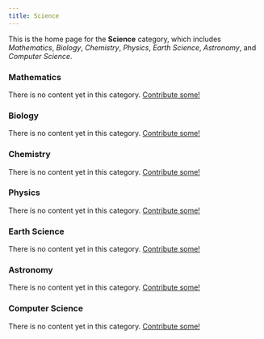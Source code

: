 ```yaml
---
title: Science
---
```


This is the home page for the **Science** category, which includes *Mathematics*, *Biology*, *Chemistry*, *Physics*, *Earth Science*, *Astronomy*, and *Computer Science*.

### Mathematics

There is no content yet in this category. [Contribute some!](contribute.html)

### Biology

There is no content yet in this category. [Contribute some!](contribute.html)

### Chemistry

There is no content yet in this category. [Contribute some!](contribute.html)

### Physics

There is no content yet in this category. [Contribute some!](contribute.html)

### Earth Science

There is no content yet in this category. [Contribute some!](contribute.html)

### Astronomy

There is no content yet in this category. [Contribute some!](contribute.html)

### Computer Science

There is no content yet in this category. [Contribute some!](contribute.html)
